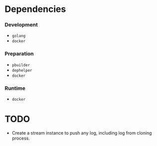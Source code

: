 # Dependencies

### Development
- `golang`
- `docker`

### Preparation
- `pbuilder`
- `dephelper`
- `docker`

### Runtime
- `docker`

# TODO
- Create a stream instance to push any log, including log from cloning process.
